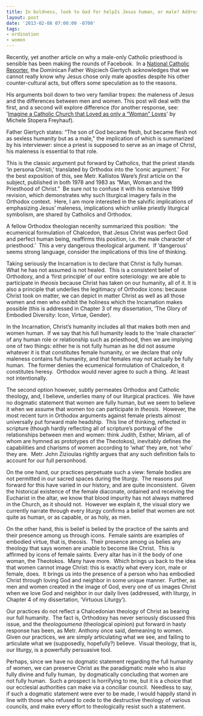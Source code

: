 ```yaml
---
title: In boldness, look to God for helpIs Jesus human, or male? Addressing Giertych, Part 1.
layout: post
date: '2013-02-08 07:00:00 -0700'
tags:
- ordination
- women
---
```

Recently, yet another article on why a male-only Catholic priesthood is sensible has been making the rounds of Facebook.  In a [National Catholic Reporter](https://www.ncronline.org/news/theology/why-not-women-priests-papal-theologian-explains), the Dominican Father Wojciech Giertych acknowledges that we cannot really know why Jesus chose only male apostles despite his other counter-cultural acts, but offers some speculation as to the reasons.

His arguments boil down to two very familiar tropes: the maleness of Jesus and the differences between men and women. This post will deal with the first, and a second will explore difference (for another response, see: '[Imagine a Catholic Church that Loved as only a “Woman” Loves](http://feminismandreligion.com/2013/02/07/imagine-a-catholic-church-that-is-loved-as-only-a-woman-loves-by-michele-stopera-freyhauf/)' by Michele Stopera Freyhauf).

Father Giertych states: “The son of God became flesh, but became flesh not as sexless humanity but as a male," the implication of which is summarized by his interviewer: since a priest is supposed to serve as an image of Christ, his maleness is essential to that role.

This is the classic argument put forward by Catholics, that the priest stands ‘in persona Christi,’ translated by Orthodox into the ‘iconic argument.’  For the best exposition of this, see Metr. Kallistos Ware’s _first_ article on the subject, published in both 1978 and 1983 as “Man, Woman and the Priesthood of Christ.”  Be sure not to confuse it with his extensive 1999 revision, which demonstrates why such liturgical imagery fails in the Orthodox context.  Here, I am more interested in the salvific implications of emphasizing Jesus’ maleness, implications which unlike priestly liturgical symbolism, are shared by Catholics and Orthodox.

A fellow Orthodox theologian recenlty summarized this position:  ‘the ecumenical formulation of Chalcedon, that Jesus Christ was perfect God and perfect human being, reaffirms this position, i.e. the male character of priesthood.’  This a very dangerous theological argument.  If ‘dangerous’ seems strong language, consider the implications of this line of thinking.

Taking seriously the Incarnation is to declare that Christ is fully human.  What he has not assumed is not healed.  This is a consistent belief of Orthodoxy, and a ‘first principle’ of our entire soteriology: we are able to participate in _theosis_ because Christ has taken on our humanity, all of it. It is also a principle that underlies the legitimacy of Orthodox icons: because Christ took on matter, we can depict in matter Christ as well as all those women and men who exhibit the holiness which the Incarnation makes possible (this is addressed in Chapter 3 of my dissertation, ‘The Glory of Embodied Diversity: Icon, Virtue, Gender).

In the Incarnation, Christ’s humanity includes all that makes both men and women human.  If we say that his full humanity leads to the ‘male character’ of any human role or relationship such as priesthood, then we are implying one of two things: either he is not fully human as he did not assume whatever it is that constitutes female humanity, or we declare that only maleness contains full humanity, and that females may not actually be fully human.  The former denies the ecumenical formulation of Chalcedon, it constitutes heresy.  Orthodox would never agree to such a thing.  At least not intentionally.

The second option however, subtly permeates Orthodox and Catholic theology, and, I believe, underlies many of our liturgical practices.  We have no dogmatic statement that women are fully human, but we seem to believe it when we assume that women too can participate in _theosis_.  However, the most recent turn in Orthodox arguments against female priests almost universally put forward male headship.  This line of thinking, reflected in scripture (though hardly reflecting all of scripture’s portrayal of the relationships between men and women: think Judith, Esther, Miriam, all of whom are hymned as prototypes of the Theotokos), inevitably defines the capabilities and charisms of women according to ‘what’ they are, not ‘who’ they are.  Metr. John Zizioulas rightly argues that any such definition fails to account for our full personhood.

On the one hand, our practices perpetuate such a view: female bodies are not permitted in our sacred spaces during the liturgy.  The reasons put forward for this have varied in our history, and are quite inconsistent.  Given the historical existence of the female diaconate, ordained and receiving the Eucharist in the altar, we know that blood impurity has not always mattered in the Church, as it should not.  However we explain it, the visual story we currently narrate through every liturgy confirms a belief that women are not quite as human, or as capable, or as holy, as men.

On the other hand, this is belief is belied by the practice of the saints and their presence among us through icons.  Female saints are examples of embodied virtue, that is, theosis.  Their presence among us belies any theology that says women are unable to become like Christ.  This is affirmed by icons of female saints.  Every altar has in it the body of one woman, the Theotokos.  Many have more.  Which brings us back to the idea that women cannot image Christ: this is exactly what every icon, male or female, does.  It brings us into the presence of a person who has embodied Christ through loving God and neighbor in some unique manner.  Further, as men and women created in the image of God, every one of us images Christ when we love God and neighbor in our daily lives (addressed, with liturgy, in Chapter 4 of my dissertation, ‘Virtuous Liturgy’).

Our practices do not reflect a Chalcedonian theology of Christ as bearing our full humanity.  The fact is, Orthodoxy has never seriously discussed this issue, and the _theologoumena_ (theological opinion) put forward in hasty response has been, as Metr. Anthony once said, demeaning to women.  Given our practices, we are simply articulating what we see, and failing to articulate what we (supposedly, hopefully?) believe.  Visual theology, that is, our liturgy, is a powerfully persuasive tool.

Perhaps, since we have no dogmatic statement regarding the full humanity of women, we can preserve Christ as the paradigmatic male who is also fully divine and fully human,  by dogmatically concluding that women are not fully human.  Such a prospect is horrifying to me, but it is a choice that our ecclesial authorities can make via a conciliar council.  Needless to say, if such a dogmatic statement were ever to be made, I would happily stand in line with those who refused to cede to the destructive theology of various councils, and make every effort to theologically resist such a statement.

